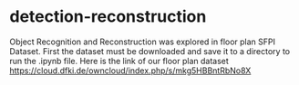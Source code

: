 # detection-reconstruction
Object Recognition and Reconstruction was explored in floor plan SFPI Dataset. First the dataset must be downloaded and save it to a directory to run the .ipynb file. Here is the link of our floor plan dataset https://cloud.dfki.de/owncloud/index.php/s/mkg5HBBntRbNo8X 

